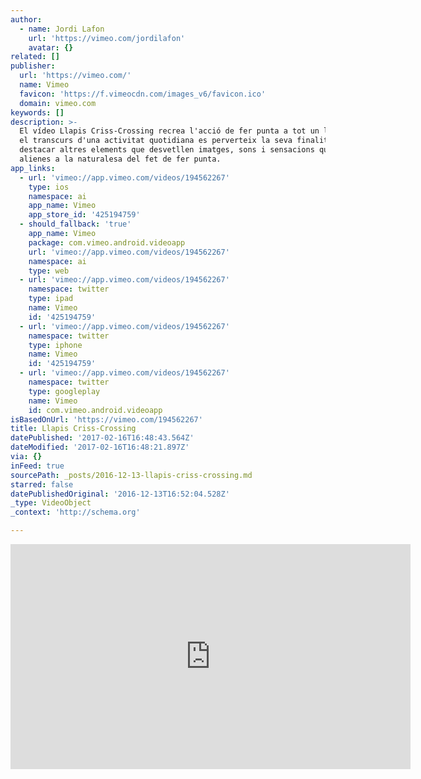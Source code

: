 ```yaml
---
author:
  - name: Jordi Lafon
    url: 'https://vimeo.com/jordilafon'
    avatar: {}
related: []
publisher:
  url: 'https://vimeo.com/'
  name: Vimeo
  favicon: 'https://f.vimeocdn.com/images_v6/favicon.ico'
  domain: vimeo.com
keywords: []
description: >-
  El vídeo Llapis Criss-Crossing recrea l'acció de fer punta a tot un llapis. En
  el transcurs d'una activitat quotidiana es perverteix la seva finalitat per
  destacar altres elements que desvetllen imatges, sons i sensacions quasi
  alienes a la naturalesa del fet de fer punta.
app_links:
  - url: 'vimeo://app.vimeo.com/videos/194562267'
    type: ios
    namespace: ai
    app_name: Vimeo
    app_store_id: '425194759'
  - should_fallback: 'true'
    app_name: Vimeo
    package: com.vimeo.android.videoapp
    url: 'vimeo://app.vimeo.com/videos/194562267'
    namespace: ai
    type: web
  - url: 'vimeo://app.vimeo.com/videos/194562267'
    namespace: twitter
    type: ipad
    name: Vimeo
    id: '425194759'
  - url: 'vimeo://app.vimeo.com/videos/194562267'
    namespace: twitter
    type: iphone
    name: Vimeo
    id: '425194759'
  - url: 'vimeo://app.vimeo.com/videos/194562267'
    namespace: twitter
    type: googleplay
    name: Vimeo
    id: com.vimeo.android.videoapp
isBasedOnUrl: 'https://vimeo.com/194562267'
title: Llapis Criss-Crossing
datePublished: '2017-02-16T16:48:43.564Z'
dateModified: '2017-02-16T16:48:21.897Z'
via: {}
inFeed: true
sourcePath: _posts/2016-12-13-llapis-criss-crossing.md
starred: false
datePublishedOriginal: '2016-12-13T16:52:04.528Z'
_type: VideoObject
_context: 'http://schema.org'

---
```

<iframe src="https://cdn.embedly.com/widgets/media.html?src=https%3A%2F%2Fplayer.vimeo.com%2Fvideo%2F194562267&amp;url=https%3A%2F%2Fvimeo.com%2F194562267&amp;image=https%3A%2F%2Fi.vimeocdn.com%2Fvideo%2F606638998_640.jpg&amp;key=b7d04c9b404c499eba89ee7072e1c4f7&amp;type=text%2Fhtml&amp;schema=vimeo" width="640" height="360" scrolling="no" frameborder="0" allowfullscreen="" style=""></iframe>